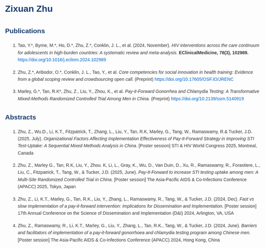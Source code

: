 <!DOCTYPE html>
<html lang="en">
<head>
  <meta charset="UTF-8">
  <title>Zixuan Zhu - Publications</title>
  <meta name="viewport" content="width=device-width, initial-scale=1">
  <style>
    body {
      font-family: Arial, sans-serif;
      line-height: 1.6;
      margin: 2rem auto;
      max-width: 800px;
      color: #333;
    }
    h1, h2 {
      color: #1a3c6e;
    }
    a {
      color: #0066cc;
      text-decoration: none;
    }
    a:hover {
      text-decoration: underline;
    }
    .pub-list {
      margin-left: 1rem;
    }
    .pub-item {
      margin-bottom: 1rem;
    }
  </style>
</head>
<body>
  <h1>Zixuan Zhu</h1>
  <h2>Publications</h2>
  <ol class="pub-list">
    <li class="pub-item">
      Tao, Y.*, Byrne, M.*, Ho, D.*, Zhu, Z.*, Conklin, J. L., et al. (2024, November).
      <em>HIV interventions across the care continuum for adolescents in high-burden countries: A systematic review and meta-analysis.</em>
      <strong>EClinicalMedicine, 78(3), 102989.</strong>
      <a href="https://doi.org/10.1016/j.eclinm.2024.102989" target="_blank">https://doi.org/10.1016/j.eclinm.2024.102989</a>
    </li>
    <li class="pub-item">
      Zhu, Z.*, Aribodor, O.*, Conklin, J. L., Tao, Y., et al.
      <em>Core competencies for social innovation in health training: Evidence from a global scoping review and crowdsourcing open call.</em>
      (Preprint)
      <a href="https://doi.org/10.17605/OSF.IO/JRENC" target="_blank">https://doi.org/10.17605/OSF.IO/JRENC</a>
    </li>
    <li class="pub-item">
      Marley, G.*, Tan, R.K*, Zhu, Z., Liu, Y., Zhou, K., et al.
      <em>Pay-it-Forward Gonorrhea and Chlamydia Testing: A Transformative Mixed-Methods Randomized Controlled Trial Among Men in China.</em>
      (Preprint)
      <a href="https://doi.org/10.2139/ssrn.5140919" target="_blank">https://doi.org/10.2139/ssrn.5140919</a>
    </li>
  </ol>

  <h2>Abstracts</h2>
  <ol class="pub-list">
    <li class="pub-item">
      Zhu, Z., Wu.D., Li, K.T., Fitzpatrick, T., Zhang, L., Liu, Y., Tan, R.K, Marley, G., Tang, W., Ramaswamy, R.& Tucker, J.D. (2025, July). 
      <em>Organizational Factors Affecting Implementation Effectiveness of Pay-It-Forward Strategy in Improving STI Test-Uptake: A Sequential Mixed Methods Analysis in China.</em> 
      [Poster session] STI & HIV World Congress 2025, Montreal, Canada
    </li>
    <li class="pub-item">
      Zhu, Z., Marley G., Tan, R.K, Liu, Y., Zhou. K, Li, L., Gray, K., Wu, D., Van Duin, D., Xu, R., Ramaswamy, R., Forastiere, L., Liu, C., Fitzpatrick, T., Tang, W., & Tucker, J.D. (2025, June). 
      <em>Pay-It-Forward to increase STI testing uptake among men: A Multi-Site Randomized Controlled Trial in China.</em> 
      [Poster session] The Asia-Pacific AIDS & Co-Infections Conference (APACC) 2025, Tokyo, Japan
    </li>
    <li class="pub-item">
      Zhu, Z., Li, K.T., Marley, G., Tan, R.K., Liu, Y., Zhang, L., Ramaswamy, R., Tang, W., & Tucker, J.D. (2024, Dec). 
      <em>Fast vs slow implementation of a pay-it-forward intervention: Implications for Dissemination and Implementation.</em> 
      [Poster session] 17th Annual Conference on the Science of Dissemination and Implementation (D&I) 2024, Arlington, VA, USA
    </li>
    <li class="pub-item">
      Zhu, Z., Ramaswamy, R., Li, K.T., Marley, G., Liu, Y., Zhang, L., Tan, R.K., Tang, W., & Tucker, J.D. (2024, June). 
      <em>Barriers and facilitators of implementation of a pay-it-forward gonorrhoea and chlamydia testing program among Chinese men.</em> 
      [Poster session] The Asia-Pacific AIDS & Co-Infections Conference (APACC) 2024, Hong Kong, China
    </li>
  </ol>
</body>
</html>

